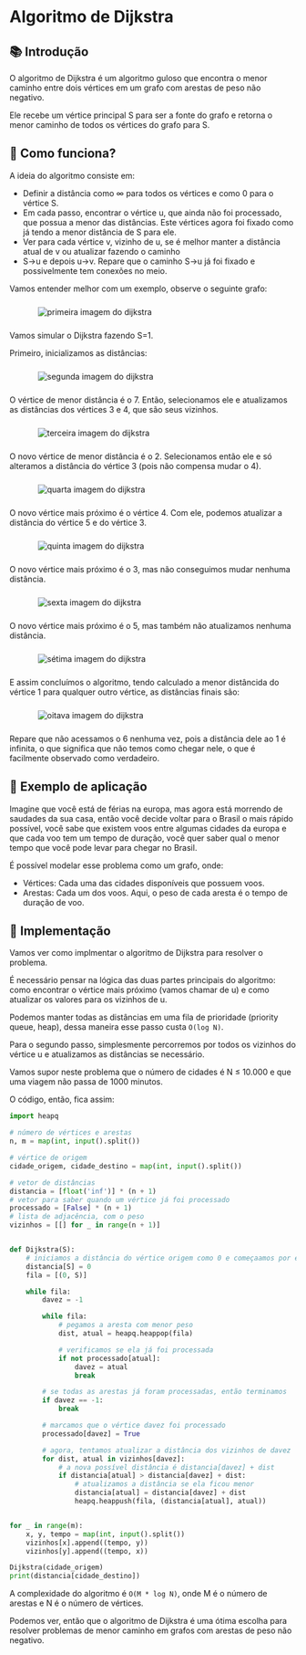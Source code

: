 # Algoritmo de Dijkstra

## 📚 Introdução

O algoritmo de Dijkstra é um algoritmo guloso que encontra o menor caminho entre dois vértices em um grafo com arestas de peso não negativo.

Ele recebe um vértice principal S para ser a fonte do grafo e retorna o menor caminho de todos os vértices do grafo para S.

## 🤷 Como funciona?

A ideia do algoritmo consiste em:

- Definir a distância como ∞ para todos os vértices e como 0 para o vértice S.
- Em cada passo, encontrar o vértice u, que ainda não foi processado, que possua a menor das distâncias. Este vértices agora foi fixado como já tendo a menor distância de S para ele.
- Ver para cada vértice v, vizinho de u, se é melhor manter a distância atual de v ou atualizar fazendo o caminho
- S→u e depois u→v. Repare que o caminho S→u já foi fixado e possivelmente tem conexões no meio.

Vamos entender melhor com um exemplo, observe o seguinte grafo:

<figure><img src="../assets/dji1.png" alt="primeira imagem do dijkstra" style="padding: 10px"><figcaption></figcaption></figure>

Vamos simular o Dijkstra fazendo S=1.

Primeiro, inicializamos as distâncias:

<figure><img src="../assets/dji2.png" alt="segunda imagem do dijkstra" style="padding: 10px"><figcaption></figcaption></figure>

O vértice de menor distância é o 7. Então, selecionamos ele e atualizamos as distâncias dos vértices 3 e 4, que são
seus vizinhos.

<figure><img src="../assets/dji3.png" alt="terceira imagem do dijkstra" style="padding: 10px"><figcaption></figcaption></figure>

O novo vértice de menor distância é o 2. Selecionamos então ele e só alteramos a distância do vértice 3 (pois não compensa
mudar o 4).

<figure><img src="../assets/dji4.png" alt="quarta imagem do dijkstra" style="padding: 10px"><figcaption></figcaption></figure>

O novo vértice mais próximo é o vértice 4. Com ele, podemos atualizar a distância do vértice 5 e do vértice 3.

<figure><img src="../assets/dji5.png" alt="quinta imagem do dijkstra" style="padding: 10px"><figcaption></figcaption></figure>

O novo vértice mais próximo é o 3, mas não conseguimos mudar nenhuma distância.

<figure><img src="../assets/dji6.png" alt="sexta imagem do dijkstra" style="padding: 10px"><figcaption></figcaption></figure>

O novo vértice mais próximo é o 5, mas também não atualizamos nenhuma distância.

<figure><img src="../assets/dji7.png" alt="sétima imagem do dijkstra" style="padding: 10px"><figcaption></figcaption></figure>

E assim concluímos o algoritmo, tendo calculado a menor distâncida do vértice 1 para qualquer outro vértice, as distâncias finais são:

<figure><img src="../assets/dji8.png" alt="oitava imagem do dijkstra" style="padding: 10px"><figcaption></figcaption></figure>

Repare que não acessamos o 6 nenhuma vez, pois a distância dele ao 1 é infinita, o que significa que não temos como chegar nele, o que é facilmente observado como verdadeiro.

## 🧠 Exemplo de aplicação

Imagine que você está de férias na europa, mas agora está morrendo de saudades da sua casa, então você decide voltar para o Brasil o mais rápido possível, você sabe que existem voos entre algumas cidades da europa e que cada voo tem um tempo de duração, você quer saber qual o menor tempo que você pode levar para chegar no Brasil.

É possível modelar esse problema como um grafo, onde:

- Vértices: Cada uma das cidades disponíveis que possuem voos.
- Arestas: Cada um dos voos. Aqui, o peso de cada aresta é o tempo de duração de voo.

## 📝 Implementação

Vamos ver como implmentar o algoritmo de Dijkstra para resolver o problema.

É necessário pensar na lógica das duas partes principais do algoritmo: como encontrar o vértice mais próximo (vamos chamar de u) e como atualizar os valores para os vizinhos de u.

Podemos manter todas as distâncias em uma fila de prioridade (priority queue, heap), dessa maneira esse passo custa `O(log N)`.

Para o segundo passo, simplesmente percorremos por todos os vizinhos do vértice u e atualizamos as distâncias se necessário.

Vamos supor neste problema que o número de cidades é N ≤ 10.000 e que uma viagem não passa de 1000 minutos.

O código, então, fica assim:

```py
import heapq

# número de vértices e arestas
n, m = map(int, input().split())

# vértice de origem
cidade_origem, cidade_destino = map(int, input().split())

# vetor de distâncias
distancia = [float('inf')] * (n + 1)
# vetor para saber quando um vértice já foi processado
processado = [False] * (n + 1)
# lista de adjacência, com o peso
vizinhos = [[] for _ in range(n + 1)]


def Dijkstra(S):
    # iniciamos a distância do vértice origem como 0 e começaamos por ele
    distancia[S] = 0
    fila = [(0, S)]

    while fila:
        davez = -1

        while fila:
            # pegamos a aresta com menor peso
            dist, atual = heapq.heappop(fila)

            # verificamos se ela já foi processada
            if not processado[atual]:
                davez = atual
                break

        # se todas as arestas já foram processadas, então terminamos
        if davez == -1:
            break

        # marcamos que o vértice davez foi processado
        processado[davez] = True

        # agora, tentamos atualizar a distância dos vizinhos de davez
        for dist, atual in vizinhos[davez]:
            # a nova possível distância é distancia[davez] + dist
            if distancia[atual] > distancia[davez] + dist:
                # atualizamos a distância se ela ficou menor
                distancia[atual] = distancia[davez] + dist
                heapq.heappush(fila, (distancia[atual], atual))


for _ in range(m):
    x, y, tempo = map(int, input().split())
    vizinhos[x].append((tempo, y))
    vizinhos[y].append((tempo, x))

Dijkstra(cidade_origem)
print(distancia[cidade_destino])
```

A complexidade do algoritmo é `O(M * log N)`, onde M é o número de arestas e N é o número de vértices.

Podemos ver, então que o algoritmo de Dijkstra é uma ótima escolha para resolver problemas de menor caminho em grafos com arestas de peso não negativo.
